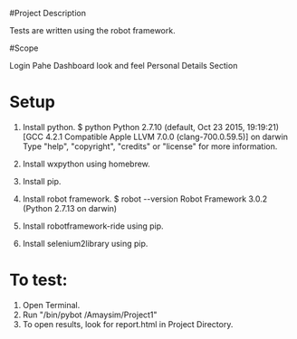 #Project Description

  Tests are written using the robot framework. 
  
#Scope

  Login Pahe
  Dashboard look and feel
  Personal Details Section
  
# Setup
1. Install python.
  $ python
  Python 2.7.10 (default, Oct 23 2015, 19:19:21) 
  [GCC 4.2.1 Compatible Apple LLVM 7.0.0 (clang-700.0.59.5)] on darwin
  Type "help", "copyright", "credits" or "license" for more information.
  >>> 

2. Install wxpython using homebrew.
3. Install pip.
4. Install robot framework.
   $ robot --version
   Robot Framework 3.0.2 (Python 2.7.13 on darwin) 

5. Install robotframework-ride using pip.
6. Install selenium2library using pip.

# To test:
1. Open Terminal.
2. Run "<Python directory>/bin/pybot <UserDirectory>/Amaysim/Project1"
3. To open results, look for report.html in Project Directory.  
